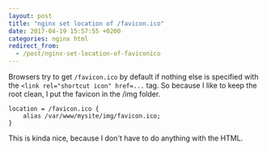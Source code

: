 ```yaml
---
layout: post
title: "nginx set location of /favicon.ico"
date: 2017-04-19 15:57:55 +0200
categories: nginx html
redirect_from:
  - /post/nginx-set-location-of-faviconico
---
```


Browsers try to get `/favicon.ico` by default if nothing else is specified with the `<link rel="shortcut icon" href=...` tag. So because I like to keep the root clean, I put the favicon in the /img folder.

    location = /favicon.ico {
        alias /var/www/mysite/img/favicon.ico;
    }

This is kinda nice, because I don't have to do anything with the HTML.